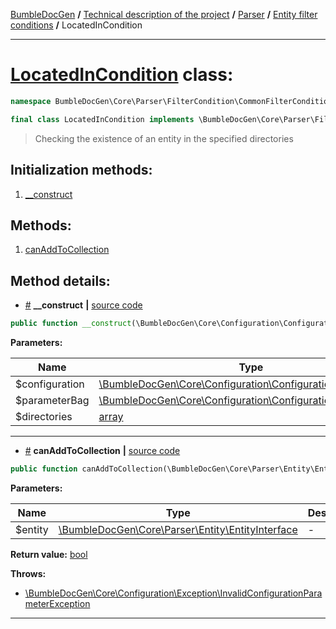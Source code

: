 <!-- {% raw %} -->
<embed> <a href="/docs/readme.md">BumbleDocGen</a> <b>/</b> <a href="/docs/tech/readme.md">Technical description of the project</a> <b>/</b> <a href="/docs/tech/2.parser/readme.md">Parser</a> <b>/</b> <a href="/docs/tech/2.parser/entityFilterCondition.md">Entity filter conditions</a> <b>/</b> LocatedInCondition<hr> </embed>

<h1>
    <a href="https://github.com/bumble-tech/bumble-doc-gen/blob/master/src/Core/Parser/FilterCondition/CommonFilterCondition/LocatedInCondition.php#L16">LocatedInCondition</a> class:
</h1>





```php
namespace BumbleDocGen\Core\Parser\FilterCondition\CommonFilterCondition;

final class LocatedInCondition implements \BumbleDocGen\Core\Parser\FilterCondition\ConditionInterface
```

<blockquote>Checking the existence of an entity in the specified directories</blockquote>






<h2>Initialization methods:</h2>

<ol>
<li>
    <a href="#m-construct">__construct</a>
    </li>
</ol>

<h2>Methods:</h2>

<ol>
<li>
    <a href="#mcanaddtocollection">canAddToCollection</a>
    </li>
</ol>







<h2>Method details:</h2>

<div class='method_description-block'>

<ul>
<li><a name="m-construct" href="#m-construct">#</a>
 <b>__construct</b>
    <b>|</b> <a href="https://github.com/bumble-tech/bumble-doc-gen/blob/master/src/Core/Parser/FilterCondition/CommonFilterCondition/LocatedInCondition.php#L18">source code</a></li>
</ul>

```php
public function __construct(\BumbleDocGen\Core\Configuration\Configuration $configuration, \BumbleDocGen\Core\Configuration\ConfigurationParameterBag $parameterBag, array $directories = [ ]);
```



<b>Parameters:</b>

<table>
    <thead>
    <tr>
        <th>Name</th>
        <th>Type</th>
        <th>Description</th>
    </tr>
    </thead>
    <tbody>
            <tr>
            <td>$configuration</td>
            <td><a href='https://github.com/bumble-tech/bumble-doc-gen/blob/master/src/Core/Configuration/Configuration.php'>\BumbleDocGen\Core\Configuration\Configuration</a></td>
            <td>-</td>
        </tr>
            <tr>
            <td>$parameterBag</td>
            <td><a href='https://github.com/bumble-tech/bumble-doc-gen/blob/master/src/Core/Configuration/ConfigurationParameterBag.php'>\BumbleDocGen\Core\Configuration\ConfigurationParameterBag</a></td>
            <td>-</td>
        </tr>
            <tr>
            <td>$directories</td>
            <td><a href='https://www.php.net/manual/en/language.types.array.php'>array</a></td>
            <td>-</td>
        </tr>
        </tbody>
</table>



</div>
<hr>
<div class='method_description-block'>

<ul>
<li><a name="mcanaddtocollection" href="#mcanaddtocollection">#</a>
 <b>canAddToCollection</b>
    <b>|</b> <a href="https://github.com/bumble-tech/bumble-doc-gen/blob/master/src/Core/Parser/FilterCondition/CommonFilterCondition/LocatedInCondition.php#L28">source code</a></li>
</ul>

```php
public function canAddToCollection(\BumbleDocGen\Core\Parser\Entity\EntityInterface $entity): bool;
```



<b>Parameters:</b>

<table>
    <thead>
    <tr>
        <th>Name</th>
        <th>Type</th>
        <th>Description</th>
    </tr>
    </thead>
    <tbody>
            <tr>
            <td>$entity</td>
            <td><a href='https://github.com/bumble-tech/bumble-doc-gen/blob/master/src/Core/Parser/Entity/EntityInterface.php'>\BumbleDocGen\Core\Parser\Entity\EntityInterface</a></td>
            <td>-</td>
        </tr>
        </tbody>
</table>

<b>Return value:</b> <a href='https://www.php.net/manual/en/language.types.boolean.php'>bool</a>


<b>Throws:</b>
<ul>
<li>
    <a href="/docs/tech/2.parser/classes/InvalidConfigurationParameterException_2.md">\BumbleDocGen\Core\Configuration\Exception\InvalidConfigurationParameterException</a></li>

</ul>

</div>
<hr>

<!-- {% endraw %} -->